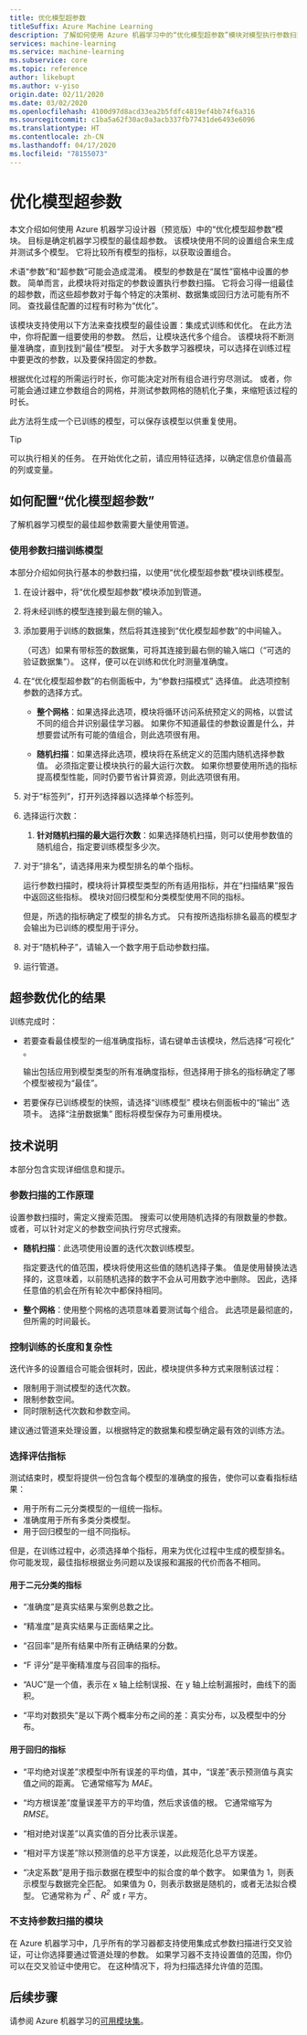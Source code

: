 ```yaml
---
title: 优化模型超参数
titleSuffix: Azure Machine Learning
description: 了解如何使用 Azure 机器学习中的“优化模型超参数”模块对模型执行参数扫描，以确定最佳参数设置。
services: machine-learning
ms.service: machine-learning
ms.subservice: core
ms.topic: reference
author: likebupt
ms.author: v-yiso
origin.date: 02/11/2020
ms.date: 03/02/2020
ms.openlocfilehash: 4100d97d8acd33ea2b5fdfc4819ef4bb74f6a316
ms.sourcegitcommit: c1ba5a62f30ac0a3acb337fb77431de6493e6096
ms.translationtype: HT
ms.contentlocale: zh-CN
ms.lasthandoff: 04/17/2020
ms.locfileid: "78155073"
---
```

# <a name="tune-model-hyperparameters"></a>优化模型超参数

本文介绍如何使用 Azure 机器学习设计器（预览版）中的“优化模型超参数”模块。 目标是确定机器学习模型的最佳超参数。 该模块使用不同的设置组合来生成并测试多个模型。 它将比较所有模型的指标，以获取设置组合。 

术语“参数”和“超参数”可能会造成混淆。   模型的参数是在“属性”窗格中设置的参数。  简单而言，此模块将对指定的参数设置执行参数扫描。  它将会习得一组最佳的超参数，而这些超参数对于每个特定的决策树、数据集或回归方法可能有所不同。  查找最佳配置的过程有时称为“优化”。  

该模块支持使用以下方法来查找模型的最佳设置：集成式训练和优化。  在此方法中，你将配置一组要使用的参数。 然后，让模块迭代多个组合。 该模块将不断测量准确度，直到找到“最佳”模型。 对于大多数学习器模块，可以选择在训练过程中要更改的参数，以及要保持固定的参数。

根据优化过程的所需运行时长，你可能决定对所有组合进行穷尽测试。 或者，你可能会通过建立参数组合的网格，并测试参数网格的随机化子集，来缩短该过程的时长。

此方法将生成一个已训练的模型，可以保存该模型以供重复使用。  

> [!TIP] 
> 可以执行相关的任务。 在开始优化之前，请应用特征选择，以确定信息价值最高的列或变量。

## <a name="how-to-configure-tune-model-hyperparameters"></a>如何配置“优化模型超参数”  

了解机器学习模型的最佳超参数需要大量使用管道。

### <a name="train-a-model-by-using-a-parameter-sweep"></a>使用参数扫描训练模型  

本部分介绍如何执行基本的参数扫描，以使用“优化模型超参数”模块训练模型。

1.  在设计器中，将“优化模型超参数”模块添加到管道。

2.  将未经训练的模型连接到最左侧的输入。 



4.  添加要用于训练的数据集，然后将其连接到“优化模型超参数”的中间输入。  

    （可选）如果有带标签的数据集，可将其连接到最右侧的输入端口（“可选的验证数据集”）。  这样，便可以在训练和优化时测量准确度。

5.  在“优化模型超参数”的右侧面板中，为“参数扫描模式”  选择值。 此选项控制参数的选择方式。

    - **整个网格**：如果选择此选项，模块将循环访问系统预定义的网格，以尝试不同的组合并识别最佳学习器。 如果你不知道最佳的参数设置是什么，并想要尝试所有可能的值组合，则此选项很有用。

    - **随机扫描**：如果选择此选项，模块将在系统定义的范围内随机选择参数值。 必须指定要让模块执行的最大运行次数。 如果你想要使用所选的指标提高模型性能，同时仍要节省计算资源，则此选项很有用。    

6.  对于“标签列”，打开列选择器以选择单个标签列。 

7.  选择运行次数：

    1. **针对随机扫描的最大运行次数**：如果选择随机扫描，则可以使用参数值的随机组合，指定要训练模型多少次。

8.  对于“排名”，请选择用来为模型排名的单个指标。 

    运行参数扫描时，模块将计算模型类型的所有适用指标，并在“扫描结果”报告中返回这些指标。  模块对回归模型和分类模型使用不同的指标。

    但是，所选的指标确定了模型的排名方式。 只有按所选指标排名最高的模型才会输出为已训练的模型用于评分。

9.  对于“随机种子”，请输入一个数字用于启动参数扫描。  

10. 运行管道。

## <a name="results-of-hyperparameter-tuning"></a>超参数优化的结果

训练完成时：

+ 若要查看最佳模型的一组准确度指标，请右键单击该模块，然后选择“可视化”  。

    输出包括应用到模型类型的所有准确度指标，但选择用于排名的指标确定了哪个模型被视为“最佳”。

+ 若要保存已训练模型的快照，请选择“训练模型”  模块右侧面板中的“输出”  选项卡。 选择“注册数据集”  图标将模型保存为可重用模块。


## <a name="technical-notes"></a>技术说明

本部分包含实现详细信息和提示。

### <a name="how-a-parameter-sweep-works"></a>参数扫描的工作原理

设置参数扫描时，需定义搜索范围。 搜索可以使用随机选择的有限数量的参数。 或者，可以针对定义的参数空间执行穷尽式搜索。

+ **随机扫描**：此选项使用设置的迭代次数训练模型。 

  指定要迭代的值范围，模块将使用这些值的随机选择子集。 值是使用替换法选择的，这意味着，以前随机选择的数字不会从可用数字池中删除。 因此，选择任意值的机会在所有轮次中都保持相同。  

+ **整个网格**：使用整个网格的选项意味着要测试每个组合。 此选项是最彻底的，但所需的时间最长。 

### <a name="controlling-the-length-and-complexity-of-training"></a>控制训练的长度和复杂性

迭代许多的设置组合可能会很耗时，因此，模块提供多种方式来限制该过程：

+ 限制用于测试模型的迭代次数。
+ 限制参数空间。
+ 同时限制迭代次数和参数空间。

建议通过管道来处理设置，以根据特定的数据集和模型确定最有效的训练方法。

### <a name="choosing-an-evaluation-metric"></a>选择评估指标

测试结束时，模型将提供一份包含每个模型的准确度的报告，使你可以查看指标结果：

- 用于所有二元分类模型的一组统一指标。
- 准确度用于所有多类分类模型。
- 用于回归模型的一组不同指标。 

但是，在训练过程中，必须选择单个指标，用来为优化过程中生成的模型排名。  你可能发现，最佳指标根据业务问题以及误报和漏报的代价而各不相同。

#### <a name="metrics-used-for-binary-classification"></a>用于二元分类的指标

-   “准确度”是真实结果与案例总数之比。   

-   “精准度”是真实结果与正面结果之比。   

-   “召回率”是所有结果中所有正确结果的分数。   

-   “F 评分”是平衡精准度与召回率的指标。   

-   “AUC”是一个值，表示在 x 轴上绘制误报、在 y 轴上绘制漏报时，曲线下的面积。   

-   “平均对数损失”是以下两个概率分布之间的差：真实分布，以及模型中的分布。   

#### <a name="metrics-used-for-regression"></a>用于回归的指标

-   “平均绝对误差”求模型中所有误差的平均值，其中，“误差”表示预测值与真实值之间的距离。   它通常缩写为 *MAE*。  

-   “均方根误差”度量误差平方的平均值，然后求该值的根。  它通常缩写为 *RMSE*。  

-   “相对绝对误差”以真实值的百分比表示误差。   

-   “相对平方误差”除以预测值的总平方误差，以此规范化总平方误差。   

-   “决定系数”是用于指示数据在模型中的拟合度的单个数字。  如果值为 1，则表示模型与数据完全匹配。 如果值为 0，则表示数据是随机的，或者无法拟合模型。 它通常称为 *r<sup>2</sup>* 、*R<sup>2</sup>* 或 r 平方。   

### <a name="modules-that-dont-support-a-parameter-sweep"></a>不支持参数扫描的模块

在 Azure 机器学习中，几乎所有的学习器都支持使用集成式参数扫描进行交叉验证，可让你选择要通过管道处理的参数。 如果学习器不支持设置值的范围，你仍可以在交叉验证中使用它。 在这种情况下，将为扫描选择允许值的范围。 


## <a name="next-steps"></a>后续步骤

请参阅 Azure 机器学习的[可用模块集](module-reference.md)。 

